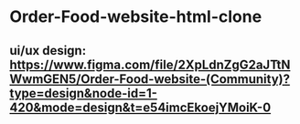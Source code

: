 # Order-Food-website-html-clone
## ui/ux design: https://www.figma.com/file/2XpLdnZgG2aJTtNWwmGEN5/Order-Food-website-(Community)?type=design&node-id=1-420&mode=design&t=e54imcEkoejYMoiK-0

